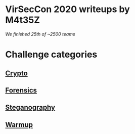 # VirSecCon 2020 writeups by M4t35Z
*We finished 25th of ~2500 teams*

# Challenge categories

## [Crypto](crypto/index.md)
## [Forensics](for/index.md)
## [Steganography](steg/index.md)
## [Warmup](warmup/index.md)
